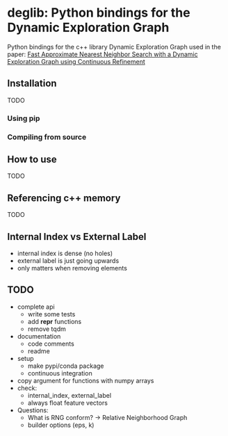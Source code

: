 # deglib: Python bindings for the Dynamic Exploration Graph

Python bindings for the c++ library Dynamic Exploration Graph used in the paper:
[Fast Approximate Nearest Neighbor Search with a Dynamic Exploration Graph using Continuous Refinement](https://arxiv.org/abs/2307.10479)

## Installation
TODO

### Using pip

### Compiling from source

## How to use
TODO

## Referencing c++ memory
TODO

## Internal Index vs External Label
- internal index is dense (no holes)
- external label is just going upwards
- only matters when removing elements

## TODO
- complete api
  - write some tests
  - add __repr__ functions
  - remove tqdm
- documentation
  - code comments
  - readme
- setup
  - make pypi/conda package
  - continuous integration
- copy argument for functions with numpy arrays
- check:
  - internal_index, external_label
  - always float feature vectors
- Questions:
  - What is RNG conform? -> Relative Neighborhood Graph
  - builder options (eps, k)
